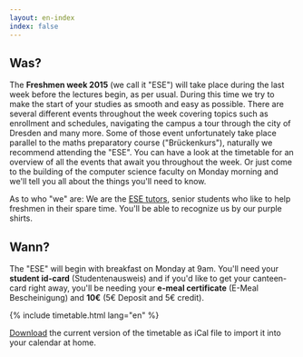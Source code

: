 ```yaml
---
layout: en-index
index: false
---
```


## Was?

The **Freshmen week 2015** (we call it "ESE") will take place during the last week before the lectures begin, as per usual. During this time we try to make the start of your studies as smooth and easy as possible. There are several different events throughout the week covering topics such as enrollment and schedules, navigating the campus a tour through the city of Dresden and many more. Some of those event unfortunately take place parallel to the maths preparatory course ("Brückenkurs"), naturally we recommend attending the "ESE". You can have a look at the timetable for an overview of all the events that await you throughout the week. Or just come to the building of the computer science faculty on Monday morning and we'll tell you all about the things you'll need to know.

As to who "we" are: We are the [ESE tutors](fotos.html), senior students who like to help freshmen in their spare time. You'll be able to recognize us by our purple shirts.

## Wann?

The "ESE" will begin with breakfast on Monday at 9am. You'll need your **student id-card** (Studentenausweis) and if you'd like to get your canteen-card right away, you'll be needing your **e-meal certificate** (E-Meal Bescheinigung) and **10€** (5€ Deposit and 5€ credit).

{% include timetable.html lang="en" %}

[Download](ESE.ics) the current version of the timetable as iCal file to import it into your calendar at home.
